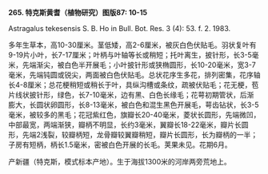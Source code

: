 **265. 特克斯黄耆（植物研究）图版87: 10-15**

Astragalus tekesensis S. B. Ho in Bull. Bot. Res. 3 (4): 53. f. 2. 1983.

多年生草本，高10-30厘米。茎低矮，高2-6厘米，被灰白色伏贴毛。羽状复叶有9-19片小叶，长7-17厘米；叶柄与叶轴等长或稍短；托叶离生，披针形，长3-5毫米，先端渐尖，被白色半开展毛；小叶披针形或狭椭圆形，长10-20毫米，宽3-7毫米，先端钝圆或锐尖，两面被白色伏贴毛。总状花序生多花，排列密集，花序轴长4-8厘米；总花梗稍短或稍长于叶，具纵沟槽或条纹，疏被伏贴毛；花无梗，苞片线状披针形，绿色，长7-10毫米，边有黑、白色长缘毛；花萼初期管状，后渐膨大，长圆状卵圆形，长8-13毫米，被白色和混生黑色开展毛，萼齿钻状，长3-5毫米，被较多的黑毛；花冠紫红色，旗瓣长20-40毫米，菱状长圆形，先端微凹，中部最宽，两端渐狭，瓣柄不明显，长约3毫米，翼瓣长18-22毫米，瓣片长圆形，先端2浅裂，较瓣柄短，龙骨瓣较翼瓣稍短，瓣片长圆形，长为瓣柄的一半；子房有短柄，柄长1.5毫米，密被白色开展的长毛。荚果未见。花期6月。

产新疆（特克斯，模式标本产地）。生于海拔1300米的河岸两旁荒地上。
